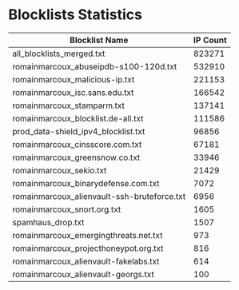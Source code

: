 # Blocklists Statistics
| Blocklist Name | IP Count |
|----|----|
| all_blocklists_merged.txt | 823271 |
| romainmarcoux_abuseipdb-s100-120d.txt | 532910 |
| romainmarcoux_malicious-ip.txt | 221153 |
| romainmarcoux_isc.sans.edu.txt | 166542 |
| romainmarcoux_stamparm.txt | 137141 |
| romainmarcoux_blocklist.de-all.txt | 111586 |
| prod_data-shield_ipv4_blocklist.txt | 96856 |
| romainmarcoux_cinsscore.com.txt | 67181 |
| romainmarcoux_greensnow.co.txt | 33946 |
| romainmarcoux_sekio.txt | 21429 |
| romainmarcoux_binarydefense.com.txt | 7072 |
| romainmarcoux_alienvault-ssh-bruteforce.txt | 6956 |
| romainmarcoux_snort.org.txt | 1605 |
| spamhaus_drop.txt | 1507 |
| romainmarcoux_emergingthreats.net.txt | 973 |
| romainmarcoux_projecthoneypot.org.txt | 816 |
| romainmarcoux_alienvault-fakelabs.txt | 614 |
| romainmarcoux_alienvault-georgs.txt | 100 |
